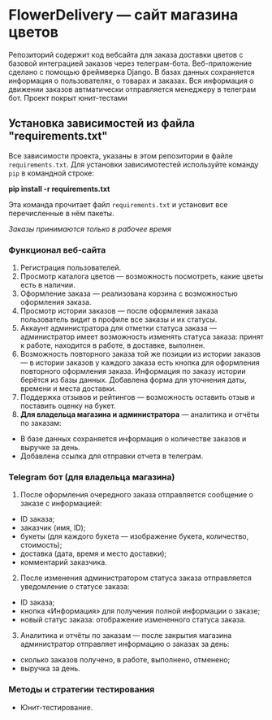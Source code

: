 # FlowerDelivery — сайт магазина цветов

Репозиторий содержит код вебсайта для заказа доставки цветов с базовой интеграцией заказов через телеграм-бота.
Веб-приложение сделано с помощью фреймверка Django. В базах данных сохраняется информация о пользователях, о товарах и заказах.
Вся информация о движении заказов автматически отправляется менеджеру в телеграм бот. Проект покрыт юнит-тестами

## Установка зависимостей из файла "requirements.txt"

Все зависимости проекта, указаны в этом репозитории в файле `requirements.txt`. 
Для установки зависимотестей используйте команду `pip` в командной строке:

**pip install -r requirements.txt**

Эта команда прочитает файл `requirements.txt` и установит все перечисленные в нём пакеты.


*Заказы принимаются только в рабочее время*

### Функционал веб-сайта
1.	Регистрация пользователей.
2.	Просмотр каталога цветов — возможность посмотреть, какие цветы есть в наличии.
3.	Оформление заказа — реализована корзина с возможностью оформления заказа.
4.	Просмотр истории заказов — после оформления заказа пользователь видит в профиле все заказы и их статусы.
5.	Аккаунт администратора для отметки статуса заказа — администратор имеет возможность изменять статуса заказа: принят к работе, находится в работе, в доставке, выполнен.
6.	Возможность повторного заказа той же позиции из истории заказов — в истории заказов у каждого заказа есть кнопка для оформления повторного оформления заказа. Информация по заказу истории берётся из базы данных. Добавлена форма для уточнения даты, времени и места доставки.
7.	Поддержка отзывов и рейтингов — возможность оставить отзыв и поставить оценку на букет.
8.	**Для владельца магазина и администратора** — аналитика и отчёты по заказам:
   *	В базе данных сохраняется информация о количестве заказов и выручке за день. 
   *	Добавлена ссылка для отправки отчета в телеграм.
   
### Telegram бот (для владельца магазина)
1.	После оформления очередного заказа отправляется сообщение о заказе с информацией:
   *	ID заказа;
   *	заказчик (имя, ID); 
   *	букеты (для каждого букета — изображение букета, количество, стоимость);
   *	доставка (дата, время и место доставки);
   *	комментарий заказчика.
2.	После изменения администратором статуса заказа отправляется уведомление о статусе заказа:
   *	ID заказа;
   *    кнопка «Информация» для получения полной информации о заказе;
   *	новый статус заказа: отображение измененного статуса заказа.
3.   Аналитика и отчёты по заказам — после закрытия магазина администратор отправляет информацию о заказах за день: 
   *	сколько заказов получено, в работе, выполнено, отменено;
   *	выручка за день.

### Методы и стратегии тестирования
*   Юнит-тестирование.






 
